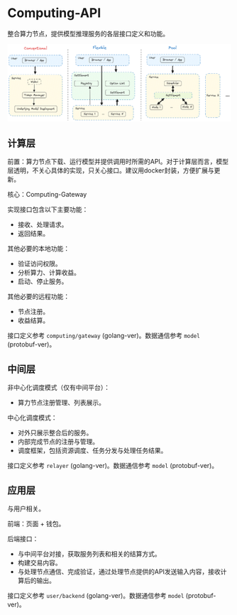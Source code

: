 # Computing-API

整合算力节点，提供模型推理服务的各层接口定义和功能。

![fig01](./ComputingIntegration.png)

## 计算层

前置：算力节点下载、运行模型并提供调用时所需的API。对于计算层而言，模型层透明，不关心具体的实现，只关心接口。建议用docker封装，方便扩展与更新。

核心：Computing-Gateway

实现接口包含以下主要功能：

- 接收、处理请求。
- 返回结果。

其他必要的本地功能：

- 验证访问权限。
- 分析算力、计算收益。
- 启动、停止服务。

其他必要的远程功能：

- 节点注册。
- 收益结算。

接口定义参考 `computing/gateway` (golang-ver)。数据通信参考 `model` (protobuf-ver)。

## 中间层

非中心化调度模式（仅有中间平台）：

- 算力节点注册管理、列表展示。

中心化调度模式：

- 对外只展示整合后的服务。
- 内部完成节点的注册与管理。
- 调度框架，包括资源调度、任务分发与处理任务结果。

接口定义参考 `relayer` (golang-ver)。数据通信参考 `model` (protobuf-ver)。

## 应用层

与用户相关。

前端：页面 + 钱包。

后端接口：

- 与中间平台对接，获取服务列表和相关的结算方式。
- 构建交易内容。
- 与处理节点通信、完成验证，通过处理节点提供的API发送输入内容，接收计算后的输出。

接口定义参考 `user/backend` (golang-ver)。数据通信参考 `model` (protobuf-ver)。
